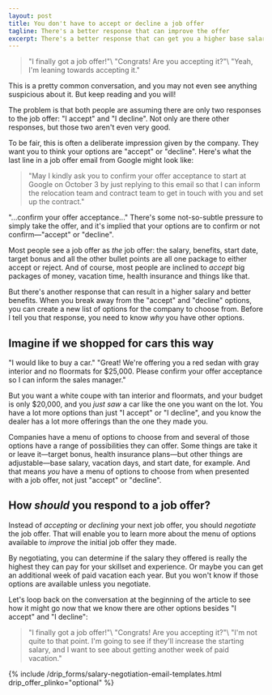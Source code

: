 ```yaml
---
layout: post
title: You don't have to accept or decline a job offer
tagline: There's a better response that can improve the offer
excerpt: There's a better response that can get you a higher base salary, more vacation time, and other benefits.
---
```

> "I finally got a job offer!"\\
> "Congrats! Are you accepting it?"\\
> "Yeah, I'm leaning towards accepting it."

This is a pretty common conversation, and you may not even see anything suspicious about it. But keep reading and you will!

The problem is that both people are assuming there are only two responses to the job offer: "I accept" and "I decline". Not only are there other responses, but those two aren't even very good.

To be fair, this is often a deliberate impression given by the company. They want you to think your options are "accept" or "decline". Here's what the last line in a job offer email from Google might look like:

> "May I kindly ask you to confirm your offer acceptance to start at Google on October 3 by just replying to this email so that I can inform the relocation team and contract team to get in touch with you and set up the contract."

"...confirm your offer acceptance..." There's some not-so-subtle pressure to simply take the offer, and it's implied that your options are to confirm or not confirm—"accept" or "decline".

Most people see a job offer as *the* job offer: the salary, benefits, start date, target bonus and all the other bullet points are all one package to either accept or reject. And of course, most people are inclined to *accept* big packages of money, vacation time, health insurance and things like that.

But there's another response that can result in a higher salary and better benefits. When you break away from the "accept" and "decline" options, you can create a new list of options for the company to choose from. Before I tell you that response, you need to know *why* you have other options.

## Imagine if we shopped for cars this way

"I would like to buy a car."
"Great! We're offering you a red sedan with gray interior and no floormats for $25,000. Please confirm your offer acceptance so I can inform the sales manager."

But you want a white coupe with tan interior and floormats, and your budget is only $20,000, and you *just saw* a car like the one you want on the lot. You have a lot more options than just "I accept" or "I decline", and you know the dealer has a lot more offerings than the one they made you.

Companies have a menu of options to choose from and several of those options have a range of possibilities they can offer. Some things are take it or leave it—target bonus, health insurance plans—but other things are adjustable—base salary, vacation days, and start date, for example. And that means *you* have a menu of options to choose from when presented with a job offer, not just "accept" or "decline".

## How *should* you respond to a job offer?

Instead of *accepting* or *declining* your next job offer, you should *negotiate* the job offer. That will enable you to learn more about the menu of options available to *improve* the initial job offer they made. 

By negotiating, you can determine if the salary they offered is really the highest they can pay for your skillset and experience. Or maybe you can get an additional week of paid vacation each year. But you won't know if those options are available unless you negotiate.

Let's loop back on the conversation at the beginning of the article to see how it might go now that we know there are other options besides "I accept" and "I decline":

> "I finally got a job offer!"\\
> "Congrats! Are you accepting it?"\\
> "I'm not quite to that point. I'm going to see if they'll increase the starting salary, and I want to see about getting another week of paid vacation."

{% include /drip_forms/salary-negotiation-email-templates.html drip_offer_plinko="optional" %}